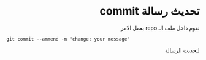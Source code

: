 <div dir=rtl>

# تحديث رسالة commit

نقوم داخل ملف الـ repo بعمل الامر <br/>

</div>

`git commit --ammend -m "change: your message"` <br/>

<div dir=rtl>

لتحديث الرسالة
<br/>

</div>
